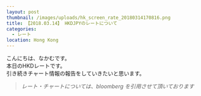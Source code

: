 ```yaml
---
layout: post
thumbnail: /images/uploads/hk_screen_rate_20180314170816.png
title: 【2018.03.14】 HKDJPYのレートについて
categories:
  - レート
location: Hong Kong
---
```

こんにちは、なかむです。  
本日のHKDレートです。  
引き続きチャート情報の報告をしていきたいと思います。

>_レート・チャートについては、bloomberg を引用させて頂いております_

